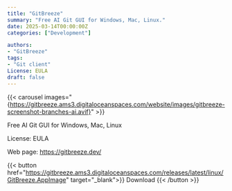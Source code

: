 ```yaml
---
title: "GitBreeze"
summary: "Free AI Git GUI for Windows, Mac, Linux."
date: 2025-03-14T00:00:00Z
categories: ["Development"]

authors:
- "GitBreeze"
tags: 
- "Git client"
License: EULA
draft: false
---
```


{{< carousel images="{https://gitbreeze.ams3.digitaloceanspaces.com/website/images/gitbreeze-screenshot-branches-ai.avif}" >}}

Free AI Git GUI for Windows, Mac, Linux

License: EULA

Web page: <https://gitbreeze.dev/>  

{{< button href="https://gitbreeze.ams3.digitaloceanspaces.com/releases/latest/linux/GitBreeze.AppImage" target="_blank">}}
Download
{{< /button >}}
